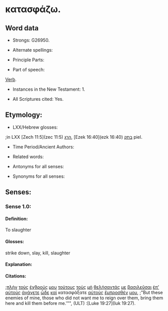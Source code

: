 # κατασφάζω.

<!-- Status: S2=Needs2ndReview -->
<!-- Lexica used for edits: BDAG, FFM, LN, BN, A-S -->

## Word data

* Strongs: G26950.


* Alternate spellings:

* Principle Parts: 

* Part of speech: 

[Verb](http://ugg.readthedocs.io/en/latest/verb.html).

* Instances in the New Testament: 1.

* All Scriptures cited: Yes.

## Etymology: 

* LXX/Hebrew glosses: 

;in LXX  [Zech 11:5](zec 11:5) [הרג](//en-uhal/H2026), [Ezek 16:40](ezk 16:40) [בּתק](//en-uhal/H1333) piel.

* Time Period/Ancient Authors: 

* Related words: 

* Antonyms for all senses:

* Synonyms for all senses: 

## Senses:

### Sense 1.0:

#### Definition: 

To slaughter

#### Glosses:

strike down, slay, kill, slaughter

#### Explanation:

#### Citations:

;[πλὴν](../G41330/01.md) [τοὺς](../G35880/01.md) [ἐχθρούς](../G21900/01.md) [μου](../G14730/01.md) [τούτους](../G37780/01.md) [τοὺς](../G35880/01.md) [μὴ](../G33610/01.md) [θελήσαντάς](../G23090/01.md) [με](../G14730/01.md) [βασιλεῦσαι](../G09360/01.md) [ἐπ’](../G19090/01.md) [αὐτοὺς](../G08460/01.md) [ἀγάγετε](../G00710/01.md) [ὧδε](../G56020/01.md) [καὶ](../G25320/01.md) κατασφάξατε [αὐτοὺς](../G08460/01.md) [ἔμπροσθέν](../G17150/01.md) [μου](../G14730/01.md), 
;"But these enemies of mine, those who did not want me to reign over them, bring them here and kill them before me.'"",  (ULT)
:[Luke 19:27](luk 19:27).
